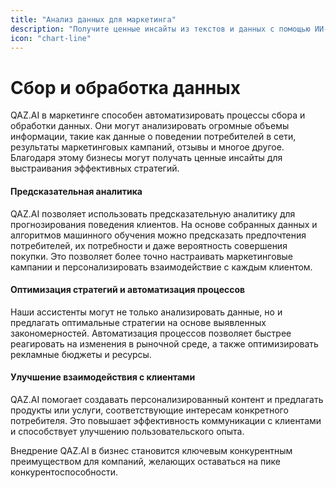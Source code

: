 ```yaml
---
title: "Анализ данных для маркетинга"
description: "Получите ценные инсайты из текстов и данных с помощью ИИ-анализа. Максимизируйте свою маркетинговую стратегию!"
icon: "chart-line"
---
```


# Сбор и обработка данных

QAZ.AI в маркетинге способен автоматизировать процессы сбора и обработки данных. Они могут анализировать огромные объемы информации, такие как данные о поведении потребителей в сети, результаты маркетинговых кампаний, отзывы и многое другое. Благодаря этому бизнесы могут получать ценные инсайты для выстраивания эффективных стратегий.

#### Предсказательная аналитика

QAZ.AI позволяет использовать предсказательную аналитику для прогнозирования поведения клиентов. На основе собранных данных и алгоритмов машинного обучения можно предсказать предпочтения потребителей, их потребности и даже вероятность совершения покупки. Это позволяет более точно настраивать маркетинговые кампании и персонализировать взаимодействие с каждым клиентом.

#### Оптимизация стратегий и автоматизация процессов

Наши ассистенты могут не только анализировать данные, но и предлагать оптимальные стратегии на основе выявленных закономерностей. Автоматизация процессов позволяет быстрее реагировать на изменения в рыночной среде, а также оптимизировать рекламные бюджеты и ресурсы.

#### Улучшение взаимодействия с клиентами

QAZ.AI помогает создавать персонализированный контент и предлагать продукты или услуги, соответствующие интересам конкретного потребителя. Это повышает эффективность коммуникации с клиентами и способствует улучшению пользовательского опыта.

Внедрение QAZ.AI в бизнес становится ключевым конкурентным преимуществом для компаний, желающих оставаться на пике конкурентоспособности.
